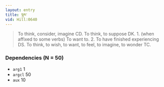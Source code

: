 ```yaml
---
layout: entry
title: སྙམ་
vid: Hill:0640
---
```

> To think, consider, imagine CD\. To think, to suppose DK\. 1\. (when affixed to some verbs) To want to\. 2\. To have finished experiencing DS\. To think, to wish, to want, to feel, to imagine, to wonder TC\.


### Dependencies (N = 50)
* `arg1` 1
* `argcl` 50
* `aux` 10
